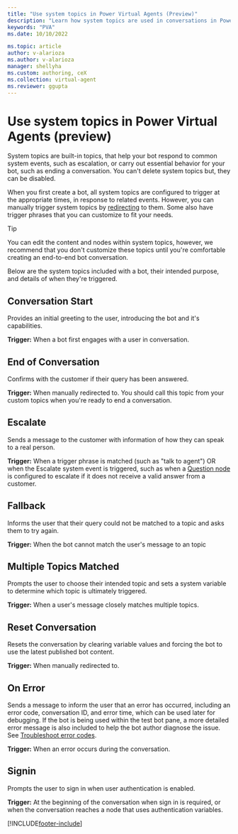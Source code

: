 ```yaml
---
title: "Use system topics in Power Virtual Agents (Preview)"
description: "Learn how system topics are used in conversations in Power Virtual Agents preview."
keywords: "PVA"
ms.date: 10/10/2022

ms.topic: article
author: v-alarioza
ms.author: v-alarioza
manager: shellyha
ms.custom: authoring, ceX
ms.collection: virtual-agent
ms.reviewer: ggupta
---
```


# Use system topics in Power Virtual Agents (preview)

System topics are built-in topics, that help your bot respond to common system events, such as escalation, or carry out essential behavior for your bot, such as ending a conversation. You can't delete system topics but, they can be disabled.

When you first create a bot, all system topics are configured to trigger at the appropriate times, in response to related events. However, you can manually trigger system topics by [redirecting](/authoring-create-edit-topics.md#redirect-to-another-topic) to them. Some also have trigger phrases that you can customize to fit your needs.

> [!TIP]
> You can edit the content and nodes within system topics, however, we recommend that you don't customize these topics until you're comfortable creating an end-to-end bot conversation.

Below are the system topics included with a bot, their intended purpose, and details of when they're triggered.

## Conversation Start

Provides an initial greeting to the user, introducing the bot and it's capabilities.

**Trigger:** When a bot first engages with a user in conversation.

## End of Conversation

Confirms with the customer if their query has been answered.

**Trigger:** When manually redirected to. You should call this topic from your custom topics when you're ready to end a conversation.

## Escalate

Sends a message to the customer with information of how they can speak to a real person.

**Trigger:** When a trigger phrase is matched (such as "talk to agent") OR when the Escalate system event is triggered, such as when a [Question node](authoring-ask-a-question.md#configure-question-behavior) is configured to escalate if it does not receive a valid answer from a customer.

## Fallback

Informs the user that their query could not be matched to a topic and asks them to try again.

**Trigger:** When the bot cannot match the user's message to an topic

## Multiple Topics Matched

Prompts the user to choose their intended topic and sets a system variable to determine which topic is ultimately triggered.

**Trigger:** When a user's message closely matches multiple topics.

## Reset Conversation

Resets the conversation by clearing variable values and forcing the bot to use the latest published bot content.

**Trigger:** When manually redirected to.

## On Error

Sends a message to inform the user that an error has occurred, including an error code, conversation ID, and error time, which can be used later for debugging. If the bot is being used within the test bot pane, a more detailed error message is also included to help the bot author diagnose the issue. See [Troubleshoot error codes](error-codes.md).

**Trigger:** When an error occurs during the conversation.

## Signin

Prompts the user to sign in when user authentication is enabled.

**Trigger:** At the beginning of the conversation when sign in is required, or when the conversation reaches a node that uses authentication variables.

[!INCLUDE[footer-include](includes/footer-banner.md)]
